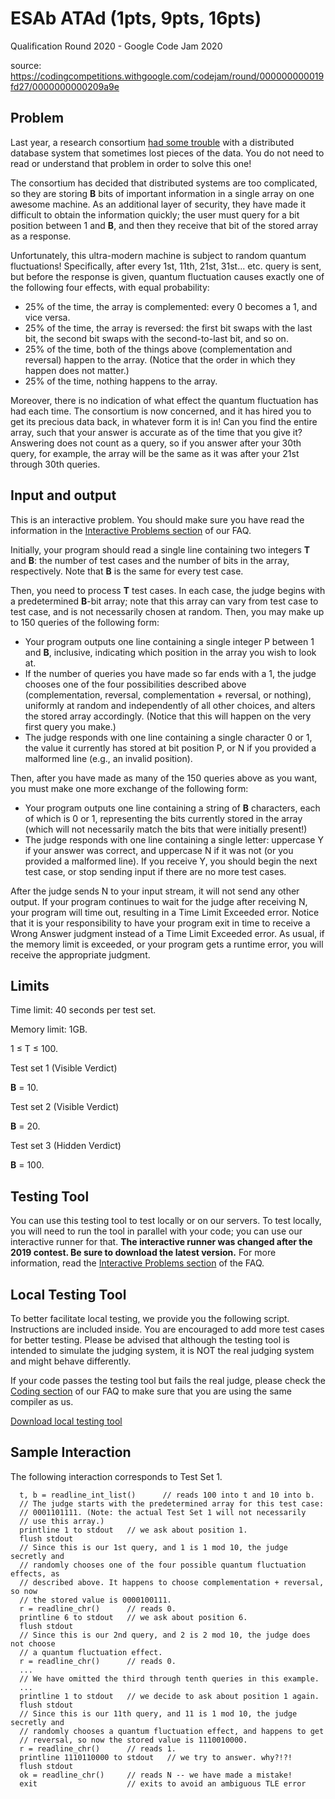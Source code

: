 ESAb ATAd (1pts, 9pts, 16pts)
=============================

Qualification Round 2020 - Google Code Jam 2020

source: <https://codingcompetitions.withgoogle.com/codejam/round/000000000019fd27/0000000000209a9e>


Problem
-------

Last year, a research consortium [had some trouble](https://codingcompetitions.withgoogle.com/codejam/round/0000000000051705/00000000000881de) with a distributed database system that sometimes lost pieces of the data. You do not need to read or understand that problem in order to solve this one!

The consortium has decided that distributed systems are too complicated, so they are storing **B** bits of important information in a single array on one awesome machine. As an additional layer of security, they have made it difficult to obtain the information quickly; the user must query for a bit position between 1 and **B**, and then they receive that bit of the stored array as a response.

Unfortunately, this ultra-modern machine is subject to random quantum fluctuations! Specifically, after every 1st, 11th, 21st, 31st... etc. query is sent, but before the response is given, quantum fluctuation causes exactly one of the following four effects, with equal probability:

* 25% of the time, the array is complemented: every 0 becomes a 1, and vice versa.
* 25% of the time, the array is reversed: the first bit swaps with the last bit, the second bit swaps with the second-to-last bit, and so on.
* 25% of the time, both of the things above (complementation and reversal) happen to the array. (Notice that the order in which they happen does not matter.)
* 25% of the time, nothing happens to the array.

Moreover, there is no indication of what effect the quantum fluctuation has had each time. The consortium is now concerned, and it has hired you to get its precious data back, in whatever form it is in! Can you find the entire array, such that your answer is accurate as of the time that you give it? Answering does not count as a query, so if you answer after your 30th query, for example, the array will be the same as it was after your 21st through 30th queries.

Input and output
----------------

This is an interactive problem. You should make sure you have read the information in the [Interactive Problems section](https://codingcompetitions.withgoogle.com/codejam/faq#interactive-problems) of our FAQ.

Initially, your program should read a single line containing two integers **T** and **B**: the number of test cases and the number of bits in the array, respectively. Note that **B** is the same for every test case.

Then, you need to process **T** test cases. In each case, the judge begins with a predetermined **B**-bit array; note that this array can vary from test case to test case, and is not necessarily chosen at random. Then, you may make up to 150 queries of the following form:

* Your program outputs one line containing a single integer P between 1 and **B**, inclusive, indicating which position in the array you wish to look at.
* If the number of queries you have made so far ends with a 1, the judge chooses one of the four possibilities described above (complementation, reversal, complementation + reversal, or nothing), uniformly at random and independently of all other choices, and alters the stored array accordingly. (Notice that this will happen on the very first query you make.)
* The judge responds with one line containing a single character 0 or 1, the value it currently has stored at bit position P, or N if you provided a malformed line (e.g., an invalid position). 

Then, after you have made as many of the 150 queries above as you want, you must make one more exchange of the following form:

* Your program outputs one line containing a string of **B** characters, each of which is 0 or 1, representing the bits currently stored in the array (which will not necessarily match the bits that were initially present!)
* The judge responds with one line containing a single letter: uppercase Y if your answer was correct, and uppercase N if it was not (or you provided a malformed line). If you receive Y, you should begin the next test case, or stop sending input if there are no more test cases. 

After the judge sends N to your input stream, it will not send any other output. If your program continues to wait for the judge after receiving N, your program will time out, resulting in a Time Limit Exceeded error. Notice that it is your responsibility to have your program exit in time to receive a Wrong Answer judgment instead of a Time Limit Exceeded error. As usual, if the memory limit is exceeded, or your program gets a runtime error, you will receive the appropriate judgment.

Limits
------

Time limit: 40 seconds per test set.

Memory limit: 1GB.

1 ≤ T ≤ 100.

Test set 1 (Visible Verdict)

**B** = 10.

Test set 2 (Visible Verdict)

**B** = 20.

Test set 3 (Hidden Verdict)

**B** = 100.

Testing Tool
------------

You can use this testing tool to test locally or on our servers. To test locally, you will need to run the tool in parallel with your code; you can use our interactive runner for that. **The interactive runner was changed after the 2019 contest. Be sure to download the latest version.** For more information, read the [Interactive Problems section](https://codingcompetitions.withgoogle.com/codejam/faq#interactive-problems) of the FAQ.

Local Testing Tool
------------------

To better facilitate local testing, we provide you the following script. Instructions are included inside. You are encouraged to add more test cases for better testing. Please be advised that although the testing tool is intended to simulate the judging system, it is NOT the real judging system and might behave differently.

If your code passes the testing tool but fails the real judge, please check the [Coding section](https://codingcompetitions.withgoogle.com/codejam/faq#coding) of our FAQ to make sure that you are using the same compiler as us.

[Download local testing tool](https://codejam.googleapis.com/dashboard/get_file/AQj_6U1J1sPo9tw7JNMSbL8jn9SsS8lo9hUHLBYDH5mNVmgKaV6DJ_zLrVjy9INDjJAIdyRo8tA7aA/local_testing_tool.py)

Sample Interaction
------------------

The following interaction corresponds to Test Set 1.

```
  t, b = readline_int_list()      // reads 100 into t and 10 into b.
  // The judge starts with the predetermined array for this test case:
  // 0001101111. (Note: the actual Test Set 1 will not necessarily
  // use this array.)
  printline 1 to stdout   // we ask about position 1.
  flush stdout
  // Since this is our 1st query, and 1 is 1 mod 10, the judge secretly and
  // randomly chooses one of the four possible quantum fluctuation effects, as
  // described above. It happens to choose complementation + reversal, so now
  // the stored value is 0000100111.
  r = readline_chr()      // reads 0.
  printline 6 to stdout   // we ask about position 6.
  flush stdout
  // Since this is our 2nd query, and 2 is 2 mod 10, the judge does not choose
  // a quantum fluctuation effect.
  r = readline_chr()      // reads 0.
  ...
  // We have omitted the third through tenth queries in this example.
  ...
  printline 1 to stdout   // we decide to ask about position 1 again.
  flush stdout
  // Since this is our 11th query, and 11 is 1 mod 10, the judge secretly and
  // randomly chooses a quantum fluctuation effect, and happens to get
  // reversal, so now the stored value is 1110010000.
  r = readline_chr()      // reads 1.
  printline 1110110000 to stdout   // we try to answer. why?!?!
  flush stdout
  ok = readline_chr()     // reads N -- we have made a mistake!
  exit                    // exits to avoid an ambiguous TLE error
```
